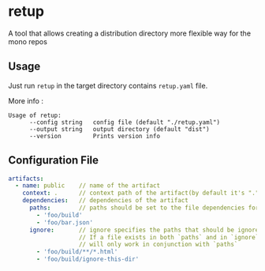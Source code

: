 # retup

A tool that allows creating a distribution directory more flexible way for the mono repos

## Usage

Just run `retup` in the target directory contains `retup.yaml` file. 

More info : 

```shell script
Usage of retup:
      --config string   config file (default "./retup.yaml")
      --output string   output directory (default "dist")
      --version         Prints version info
```

## Configuration File

```yaml
artifacts:
  - name: public    // name of the artifact
    context: .      // context path of the artifact(by default it's ".").
    dependencies:   // dependencies of the artifact
      paths:        // paths should be set to the file dependencies for this artifact.
        - 'foo/build'
        - 'foo/bar.json'
      ignore:       // ignore specifies the paths that should be ignored. 
                    // If a file exists in both `paths` and in `ignore`, it will be ignored
                    // will only work in conjunction with `paths`
        - 'foo/build/**/*.html'
        - 'foo/build/ignore-this-dir'
```

